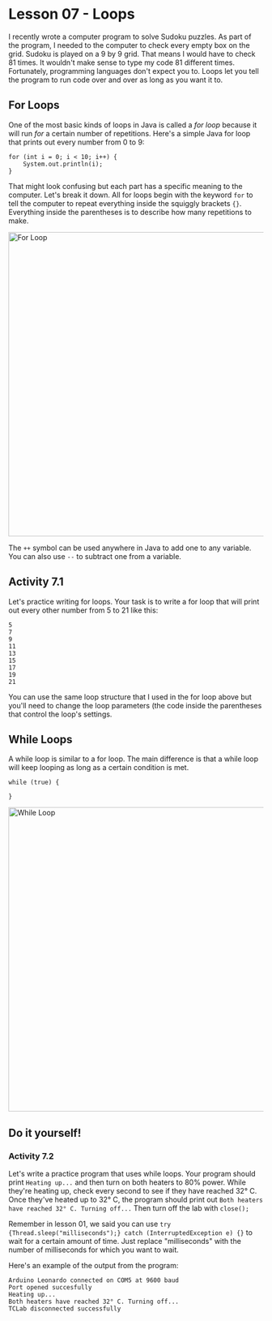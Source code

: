 # Lesson 07 - Loops
I recently wrote a computer program to solve Sudoku puzzles. As part of the program, I needed to the computer to check every empty box on the grid. Sudoku is played on a 9 by 9 grid. That means I would have to check 81 times. It wouldn't make sense to type my code 81 different times. Fortunately, programming languages don't expect you to. Loops let you tell the program to run code over and over as long as you want it to.

## For Loops
One of the most basic kinds of loops in Java is called a *for loop* because it will run *for* a certain number of repetitions. Here's a simple Java for loop that prints out every number from 0 to 9:

```
for (int i = 0; i < 10; i++) {
	System.out.println(i);
}
```

That might look confusing but each part has a specific meaning to the computer. Let's break it down. All for loops begin with the keyword ```for``` to tell the computer to repeat everything inside the squiggly brackets ```{}```. Everything inside the parentheses is to describe how many repetitions to make.

<img src="https://i.imgur.com/VaIxYYT.png" alt="For Loop" width=600 />

The ```++``` symbol can be used anywhere in Java to add one to any variable. You can also use ```--``` to subtract one from a variable. 

## Activity 7.1
Let's practice writing for loops. Your task is to write a for loop that will print out every other number from 5 to 21 like this:
```
5
7
9
11
13
15
17
19
21
```
You can use the same loop structure that I used in the for loop above but you'll need to change the loop parameters (the code inside the parentheses that control the loop's settings.

## While Loops
A while loop is similar to a for loop. The main difference is that a while loop will keep looping as long as a certain condition is met. 

```
while (true) {

}
```
<img src="https://i.imgur.com/TZZYunT.png" alt="While Loop" width="600" />


## Do it yourself!
### Activity 7.2
Let's write a practice program that uses while loops. Your program should print ```Heating up...``` and then turn on both heaters to 80% power. While they're heating up, check every second to see if they have reached 32° C. Once they've heated up to 32° C, the program should print out ```Both heaters have reached 32° C. Turning off...``` Then turn off the lab with ```close();```

Remember in lesson 01, we said you can use
```try {Thread.sleep("milliseconds");} catch (InterruptedException e) {}```
to wait for a certain amount of time. Just replace "milliseconds" with the number of milliseconds for which you want to wait.

Here's an example of the output from the program:

```
Arduino Leonardo connected on COM5 at 9600 baud
Port opened succesfully
Heating up...
Both heaters have reached 32° C. Turning off...
TCLab disconnected successfully
```
